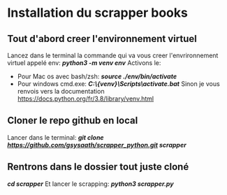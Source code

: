 # Installation du scrapper books
## Tout d'abord creer l'environnement virtuel

Lancez dans le terminal la commande qui va vous creer l'envrironnement virtuel appelé env:
***python3 -m venv env***
Activons le:
- Pour Mac os avec bash/zsh:
    ***source ./env/bin/activate***
- Pour windows cmd.exe:
    ***C:\\{venv}\\Scripts\\activate.bat***
Sinon je vous renvois vers la documentation https://docs.python.org/fr/3.8/library/venv.html
## Cloner le repo github en local

Lancer dans le terminal:
***git clone https://github.com/gsysaath/scrapper_python.git scrapper***

## Rentrons dans le dossier tout juste cloné

***cd scrapper***
Et lancer le scrapping:
***python3 scrapper.py***
